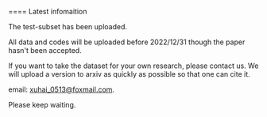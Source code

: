 ====
Latest infomaition

The test-subset has been uploaded.

All data and codes will be uploaded before 2022/12/31 though the paper hasn't been accepted.

If you want to take the dataset for your own research, please contact us.  We will upload a version to arxiv as quickly as possible so that one can cite it.

email: xuhai_0513@foxmail.com.

Please keep waiting.
